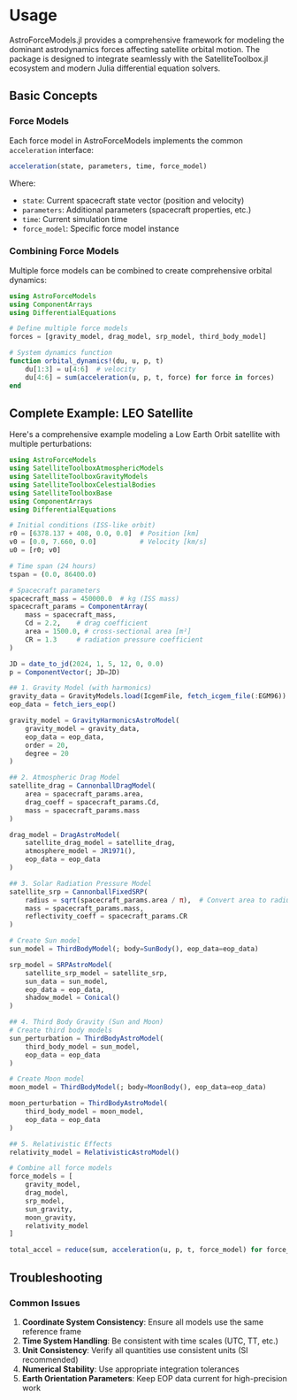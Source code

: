 # Usage

AstroForceModels.jl provides a comprehensive framework for modeling the dominant astrodynamics forces affecting satellite orbital motion. The package is designed to integrate seamlessly with the SatelliteToolbox.jl ecosystem and modern Julia differential equation solvers.

## Basic Concepts

### Force Models

Each force model in AstroForceModels implements the common `acceleration` interface:

```julia
acceleration(state, parameters, time, force_model)
```

Where:
- `state`: Current spacecraft state vector (position and velocity)
- `parameters`: Additional parameters (spacecraft properties, etc.)
- `time`: Current simulation time
- `force_model`: Specific force model instance

### Combining Force Models

Multiple force models can be combined to create comprehensive orbital dynamics:

```julia
using AstroForceModels
using ComponentArrays
using DifferentialEquations

# Define multiple force models
forces = [gravity_model, drag_model, srp_model, third_body_model]

# System dynamics function
function orbital_dynamics!(du, u, p, t)
    du[1:3] = u[4:6]  # velocity
    du[4:6] = sum(acceleration(u, p, t, force) for force in forces)
end
```

## Complete Example: LEO Satellite

Here's a comprehensive example modeling a Low Earth Orbit satellite with multiple perturbations:

```julia
using AstroForceModels
using SatelliteToolboxAtmosphericModels
using SatelliteToolboxGravityModels
using SatelliteToolboxCelestialBodies
using SatelliteToolboxBase
using ComponentArrays
using DifferentialEquations

# Initial conditions (ISS-like orbit)
r0 = [6378.137 + 408, 0.0, 0.0]  # Position [km]
v0 = [0.0, 7.660, 0.0]           # Velocity [km/s]
u0 = [r0; v0]

# Time span (24 hours)
tspan = (0.0, 86400.0)

# Spacecraft parameters
spacecraft_mass = 450000.0  # kg (ISS mass)
spacecraft_params = ComponentArray(
    mass = spacecraft_mass,
    Cd = 2.2,    # drag coefficient
    area = 1500.0, # cross-sectional area [m²]
    CR = 1.3     # radiation pressure coefficient
)

JD = date_to_jd(2024, 1, 5, 12, 0, 0.0)
p = ComponentVector(; JD=JD)

## 1. Gravity Model (with harmonics)
gravity_data = GravityModels.load(IcgemFile, fetch_icgem_file(:EGM96))
eop_data = fetch_iers_eop()

gravity_model = GravityHarmonicsAstroModel(
    gravity_model = gravity_data,
    eop_data = eop_data,
    order = 20,
    degree = 20
)

## 2. Atmospheric Drag Model
satellite_drag = CannonballDragModel(
    area = spacecraft_params.area,
    drag_coeff = spacecraft_params.Cd,
    mass = spacecraft_params.mass
)

drag_model = DragAstroModel(
    satellite_drag_model = satellite_drag,
    atmosphere_model = JR1971(),
    eop_data = eop_data
)

## 3. Solar Radiation Pressure Model
satellite_srp = CannonballFixedSRP(
    radius = sqrt(spacecraft_params.area / π),  # Convert area to radius
    mass = spacecraft_params.mass,
    reflectivity_coeff = spacecraft_params.CR
)

# Create Sun model
sun_model = ThirdBodyModel(; body=SunBody(), eop_data=eop_data)

srp_model = SRPAstroModel(
    satellite_srp_model = satellite_srp,
    sun_data = sun_model,
    eop_data = eop_data,
    shadow_model = Conical()
)

## 4. Third Body Gravity (Sun and Moon)
# Create third body models
sun_perturbation = ThirdBodyAstroModel(
    third_body_model = sun_model,
    eop_data = eop_data
)

# Create Moon model  
moon_model = ThirdBodyModel(; body=MoonBody(), eop_data=eop_data)

moon_perturbation = ThirdBodyAstroModel(
    third_body_model = moon_model, 
    eop_data = eop_data
)

## 5. Relativistic Effects
relativity_model = RelativisticAstroModel()

# Combine all force models
force_models = [
    gravity_model,
    drag_model,
    srp_model,
    sun_gravity,
    moon_gravity,
    relativity_model
]

total_accel = reduce(sum, acceleration(u, p, t, force_model) for force_model in force_models)
```

## Troubleshooting

### Common Issues

1. **Coordinate System Consistency**: Ensure all models use the same reference frame
2. **Time System Handling**: Be consistent with time scales (UTC, TT, etc.)
3. **Unit Consistency**: Verify all quantities use consistent units (SI recommended)
4. **Numerical Stability**: Use appropriate integration tolerances
5. **Earth Orientation Parameters**: Keep EOP data current for high-precision work